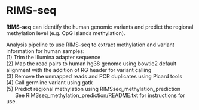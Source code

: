 # RIMS-seq

**RIMS-seq** can identify the human genomic variants and predict the regional methylation level (e.g. CpG islands methylation). <br>

Analysis pipeline to use RIMS-seq to extract methylation and variant information for human samples: <br>
(1) Trim the Illumina adapter sequence <br>
(2) Map the read pairs to human hg38 genome using bowtie2 default alignment with the addition of RG header for variant calling <br>
(3) Remove the unmapped reads and PCR duplicates using Picard tools <br>
(4) Call germline variant using gatk <br>
(5) Predict regional methylation using RIMSseq_methylation_prediction <br>
&nbsp;&nbsp;&nbsp;&nbsp;&nbsp;&nbsp;See RIMSseq_methylation_prediction/README.txt for instructions for use. <br>
